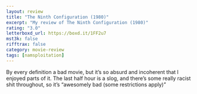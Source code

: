 ```yaml
---
layout: review
title: "The Ninth Configuration (1980)"
excerpt: "My review of The Ninth Configuration (1980)"
rating: "3.0"
letterboxd_url: https://boxd.it/1FF2u7
mst3k: false
rifftrax: false
category: movie-review
tags: [namsploitation]
---
```


By every definition a bad movie, but it’s so absurd and incoherent that I enjoyed parts of it. The last half hour is a slog, and there’s some really racist shit throughout, so it’s “awesomely bad (some restrictions apply)”
